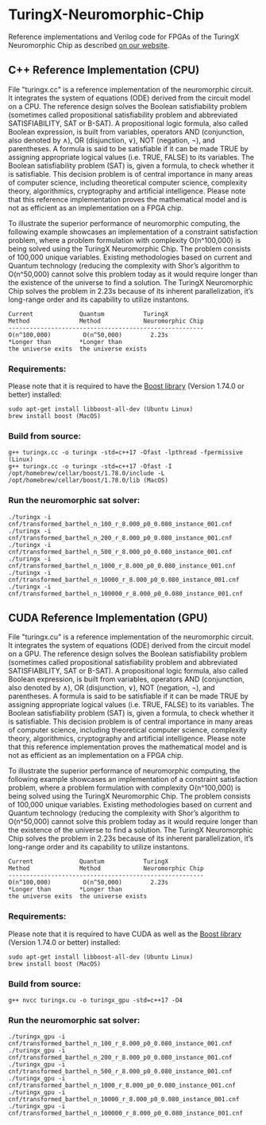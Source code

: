 # TuringX-Neuromorphic-Chip

Reference implementations and Verilog code for FPGAs of the TuringX Neuromorphic Chip as described [on our website](https://turingx.org/turingx-neuromorphic-chip/).

## C++ Reference Implementation (CPU)

File "turingx.cc" is a reference implementation of the neuromorphic circuit. It integrates the system of equations (ODE) derived from the circuit model on a CPU. The reference design solves the Boolean satisfiability problem (sometimes called propositional satisfiability problem and abbreviated SATISFIABILITY, SAT or B-SAT). A propositional logic formula, also called Boolean expression, is built from variables, operators AND (conjunction, also denoted by ∧), OR (disjunction, ∨), NOT (negation, ¬), and parentheses. A formula is said to be satisfiable if it can be made TRUE by assigning appropriate logical values (i.e. TRUE, FALSE) to its variables. The Boolean satisfiability problem (SAT) is, given a formula, to check whether it is satisfiable. This decision problem is of central importance in many areas of computer science, including theoretical computer science, complexity theory, algorithmics, cryptography and artificial intelligence. Please note that this reference implementation proves the mathematical model and is not as efficient as an implementation on a FPGA chip.

To illustrate the superior performance of neuromorphic computing, the following example showcases an implementation of a constraint satisfaction problem, where a problem formulation with complexity O(n^100,000) is being solved using the TuringX Neuromorphic Chip. The problem consists of 100,000 unique variables. Existing methodologies based on current and Quantum technology (reducing the complexity with Shor’s algorithm to O(n^50,000) cannot solve this problem today as it would require longer than the existence of the universe to find a solution. The TuringX Neuromorphic Chip solves the problem in 2.23s because of its inherent parallelization, it’s long-range order and its capability to utilize instantons.

```
Current             Quantum           TuringX
Method              Method            Neuromorphic Chip
-------------------------------------------------------
O(n^100,000)         O(n^50,000)        2.23s
*Longer than        *Longer than
the universe exits  the universe exists
```

### Requirements:
Please note that it is required to have the [Boost library](https://www.boost.org) (Version 1.74.0 or better) installed: 

```
sudo apt-get install libboost-all-dev (Ubuntu Linux)
brew install boost (MacOS)
```

### Build from source:

```
g++ turingx.cc -o turingx -std=c++17 -Ofast -lpthread -fpermissive (Linux)
g++ turingx.cc -o turingx -std=c++17 -Ofast -I /opt/homebrew/cellar/boost/1.78.0/include -L /opt/homebrew/cellar/boost/1.78.0/lib (MacOS)
```

### Run the neuromorphic sat solver:

```
./turingx -i cnf/transformed_barthel_n_100_r_8.000_p0_0.080_instance_001.cnf
./turingx -i cnf/transformed_barthel_n_200_r_8.000_p0_0.080_instance_001.cnf
./turingx -i cnf/transformed_barthel_n_500_r_8.000_p0_0.080_instance_001.cnf
./turingx -i cnf/transformed_barthel_n_1000_r_8.000_p0_0.080_instance_001.cnf
./turingx -i cnf/transformed_barthel_n_10000_r_8.000_p0_0.080_instance_001.cnf
./turingx -i cnf/transformed_barthel_n_100000_r_8.000_p0_0.080_instance_001.cnf
```

## CUDA Reference Implementation (GPU)

File "turingx.cu" is a reference implementation of the neuromorphic circuit. It integrates the system of equations (ODE) derived from the circuit model on a GPU. The reference design solves the Boolean satisfiability problem (sometimes called propositional satisfiability problem and abbreviated SATISFIABILITY, SAT or B-SAT). A propositional logic formula, also called Boolean expression, is built from variables, operators AND (conjunction, also denoted by ∧), OR (disjunction, ∨), NOT (negation, ¬), and parentheses. A formula is said to be satisfiable if it can be made TRUE by assigning appropriate logical values (i.e. TRUE, FALSE) to its variables. The Boolean satisfiability problem (SAT) is, given a formula, to check whether it is satisfiable. This decision problem is of central importance in many areas of computer science, including theoretical computer science, complexity theory, algorithmics, cryptography and artificial intelligence. Please note that this reference implementation proves the mathematical model and is not as efficient as an implementation on a FPGA chip.

To illustrate the superior performance of neuromorphic computing, the following example showcases an implementation of a constraint satisfaction problem, where a problem formulation with complexity O(n^100,000) is being solved using the TuringX Neuromorphic Chip. The problem consists of 100,000 unique variables. Existing methodologies based on current and Quantum technology (reducing the complexity with Shor’s algorithm to O(n^50,000) cannot solve this problem today as it would require longer than the existence of the universe to find a solution. The TuringX Neuromorphic Chip solves the problem in 2.23s because of its inherent parallelization, it’s long-range order and its capability to utilize instantons.

```
Current             Quantum           TuringX
Method              Method            Neuromorphic Chip
-------------------------------------------------------
O(n^100,000)         O(n^50,000)        2.23s
*Longer than        *Longer than
the universe exits  the universe exists
```

### Requirements:
Please note that it is required to have CUDA as well as the [Boost library](https://www.boost.org) (Version 1.74.0 or better) installed: 

```
sudo apt-get install libboost-all-dev (Ubuntu Linux)
brew install boost (MacOS)
```

### Build from source:

```
g++ nvcc turingx.cu -o turingx_gpu -std=c++17 -O4
```

### Run the neuromorphic sat solver:

```
./turingx_gpu -i cnf/transformed_barthel_n_100_r_8.000_p0_0.080_instance_001.cnf
./turingx_gpu -i cnf/transformed_barthel_n_200_r_8.000_p0_0.080_instance_001.cnf
./turingx_gpu -i cnf/transformed_barthel_n_500_r_8.000_p0_0.080_instance_001.cnf
./turingx_gpu -i cnf/transformed_barthel_n_1000_r_8.000_p0_0.080_instance_001.cnf
./turingx_gpu -i cnf/transformed_barthel_n_10000_r_8.000_p0_0.080_instance_001.cnf
./turingx_gpu -i cnf/transformed_barthel_n_100000_r_8.000_p0_0.080_instance_001.cnf
```




